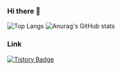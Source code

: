 ### Hi there 👋
![Top Langs](https://github-readme-stats.vercel.app/api/top-langs/?username=ihj04982&layout=compact&theme=dark)
![Anurag's GitHub stats](https://github-readme-stats.vercel.app/api?username=ihj04982&show_icons=true&theme=dark)

### Link
[![Tistory Badge](https://img.shields.io/badge/Study%20Blog-555263?style=flat&logoColor=white)]("chttps://dmnnmd.tistory.com/)

<!--
**ihj04982/ihj04982** is a ✨ _special_ ✨ repository because its `README.md` (this file) appears on your GitHub profile.

Here are some ideas to get you started:

- 🔭 I’m currently working on ...
- 🌱 I’m currently learning ...
- 👯 I’m looking to collaborate on ...
- 🤔 I’m looking for help with ...
- 💬 Ask me about ...
- 📫 How to reach me: ...
- 😄 Pronouns: ...
- ⚡ Fun fact: ...
-->
